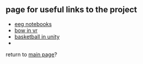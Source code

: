 ## page for useful links to the project

- [eeg notebooks](https://github.com/NeuroTechX/eeg-notebooks)
- [bow in vr](https://www.youtube.com/watch?v=jRBeP4_qJ9w)
- [basketball in unity](https://github.com/akshitagupta15june/Basket-the-AR-Ball)
- 

return to [main page](index.md)?